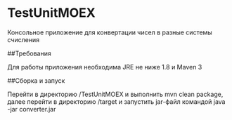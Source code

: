 # TestUnitMOEX

Консольное приложение для конвертации чисел в разные системы счисления

##Требования 

Для работы приложения необходима JRE не ниже 1.8 и Maven 3

##Сборка и запуск 

Перейти в директорию /TestUnitMOEX и выполнить mvn clean package, далее перейти в директорию /target 
и запустить jar-файл командой java -jar converter.jar 

